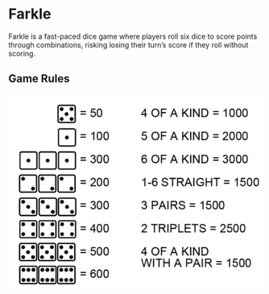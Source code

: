 # Farkle
Farkle is a fast-paced dice game where players roll six dice to score points through combinations, risking losing their turn’s score if they roll without scoring.
## Game Rules
![Rules](Images/Rules.jpg)
